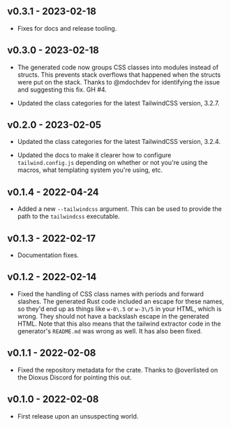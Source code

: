 ## v0.3.1 - 2023-02-18

- Fixes for docs and release tooling.

## v0.3.0 - 2023-02-18

- The generated code now groups CSS classes into modules instead of
  structs. This prevents stack overflows that happened when the structs were
  put on the stack. Thanks to @mdochdev for identifying the issue and
  suggesting this fix. GH #4.

- Updated the class categories for the latest TailwindCSS version, 3.2.7.

## v0.2.0 - 2023-02-05

- Updated the class categories for the latest TailwindCSS version, 3.2.4.

- Updated the docs to make it clearer how to configure `tailwind.config.js`
  depending on whether or not you're using the macros, what templating system
  you're using, etc.

## v0.1.4 - 2022-04-24

- Added a new `--tailwindcss` argument. This can be used to provide the path
  to the `tailwindcss` executable.

## v0.1.3 - 2022-02-17

- Documentation fixes.

## v0.1.2 - 2022-02-14

- Fixed the handling of CSS class names with periods and forward slashes. The
  generated Rust code included an escape for these names, so they'd end up as
  things like `w-0\.5` or `w-3\/5` in your HTML, which is wrong. They should
  not have a backslash escape in the generated HTML. Note that this also means
  that the tailwind extractor code in the generator's `README.md` was wrong as
  well. It has also been fixed.

## v0.1.1 - 2022-02-08

- Fixed the repository metadata for the crate. Thanks to @overlisted on the
  Dioxus Discord for pointing this out.

## v0.1.0 - 2022-02-08

- First release upon an unsuspecting world.
